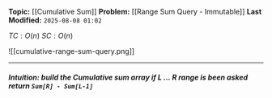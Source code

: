 **Topic:** [[Cumulative Sum]]
**Problem:**  [[Range Sum Query - Immutable]]
**Last Modified:**  `2025-08-08 01:02`

 $TC: O(n)$
 $SC: O(n)$

![[cumulative-range-sum-query.png]]

---
##### **Intuition**: build the **Cumulative sum** array if *L ... R* range is been asked return `Sum[R] - Sum[L-1]`

```cpp

```

